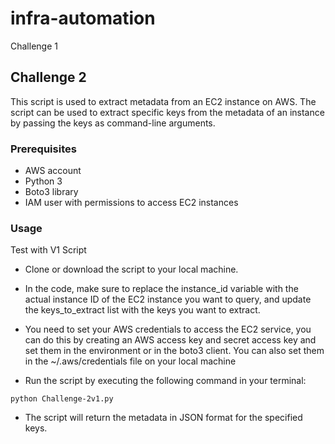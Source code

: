 # infra-automation

Challenge 1






## Challenge 2 ##

This script is used to extract metadata from an EC2 instance on AWS. The script can be used to extract specific keys from the metadata of an instance by passing the keys as command-line arguments.

### Prerequisites ###

- AWS account
- Python 3
- Boto3 library
- IAM user with permissions to access EC2 instances


### Usage ###

Test with V1 Script

- Clone or download the script to your local machine. 
 
- In the code, make sure to replace the instance_id variable with the actual instance ID of the EC2 instance you want to query, and update the keys_to_extract list with the keys you want to extract.

- You need to set your AWS credentials to access the EC2 service, you can do this by creating an AWS access key and secret access key and set them in the environment or in the boto3 client. You can also set them in the ~/.aws/credentials file on your local machine

- Run the script by executing the following command in your terminal:
 
 ``` python Challenge-2v1.py ```
 
- The script will return the metadata in JSON format for the specified keys.

 

